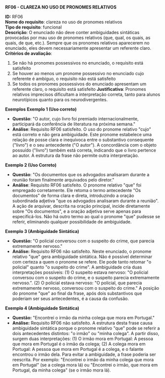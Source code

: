 **RF06 - CLAREZA NO USO DE PRONOMES RELATIVOS**

**ID:** RF06  
**Nome do requisito**: clareza no uso de pronomes relativos  
**Tipo de requisito**: funcional  
**Descrição**: O enunciado não deve conter ambiguidades sintáticas provocadas por mau uso de pronomes relativos (que, qual, os quais, as quais, de que, etc.). Sempre que os pronomes relativos aparecerem no enunciado, eles devem necessariamente apresentar um referente claro.
**Critérios de avaliação**:
1. Se não há pronomes possessivos no enunciado, o requisito está satisfeito
2. Se houver ao menos um pronome possessivo no enunciado cujo referente é ambíguo, o requisito não está satisfeito
3. Se todos os pronomes possessivos do enunciado apresentam um referente claro, o requisito está satisfeito
**Justificativa**: Pronomes relativos imprecisos dificultam a interpretação correta, tanto para alunos neurotípicos quanto para os neurodivergentes.

**Exemplos**
**Exemplo 1 (Uso correto)**
- **Questão**: "O autor, cujo livro foi premiado internacionalmente, participará da conferência de literatura na próxima semana."
- **Análise**: Requisito RF06 satisfeito. O uso do pronome relativo "cujo" está correto e não gera ambiguidade. Este pronome estabelece uma relação de posse clara e inequívoca entre o substantivo consequente ("livro") e o seu antecedente ("O autor"). A concordância com o objeto possuído ("livro") também está correta, indicando que o livro pertence ao autor. A estrutura da frase não permite outra interpretação.

**Exemplo 2 (Uso Correto)**
- **Questão**: "Os documentos que os advogados analisaram durante a reunião foram finalmente arquivados pelo diretor."
- **Análise**: Requisito RF06 satisfeito. O pronome relativo "que" foi empregado corretamente. Ele retoma o termo antecedente "Os documentos" de forma clara e direta, introduzindo a oração subordinada adjetiva "que os advogados analisaram durante a reunião". A ação de arquivar, descrita na oração principal, incide diretamente sobre "Os documentos", e a oração adjetiva serve apenas para especificá-los. Não há outro termo ao qual o pronome "que" pudesse se referir, eliminando qualquer possibilidade de ambiguidade.

**Exemplo 3 (Ambiguidade Sintática)**
- **Questão:** "O policial conversou com o suspeito do crime, que parecia extremamente nervoso."
- **Análise:** Requisito RF06 não satisfeito. Neste enunciado, o pronome relativo "que" gera ambiguidade sintática. Não é possível determinar com certeza a quem o pronome se refere. Ele pode tanto retomar "o policial" quanto "o suspeito do crime". A ambiguidade cria duas interpretações possíveis: (1) O suspeito estava nervoso: "O policial conversou com o suspeito do crime, e o suspeito parecia extremamente nervoso.". (2) O policial estava nervoso: "O policial, que parecia extremamente nervoso, conversou com o suspeito do crime." A posição do pronome "que" ao final da frase, após dois substantivos que poderiam ser seus antecedentes, é a causa da confusão.

**Exemplo 4 (Ambiguidade Sintática)**
- **Questão:** "Encontrei o irmão da minha colega que mora em Portugal."
- **Análise:** Requisito RF06 não satisfeito. A estrutura desta frase causa ambiguidade sintática porque o pronome relativo "que" pode se referir a dois antecedentes distintos: "o irmão" ou "minha colega". A partir disso, surgem duas interpretações: (1) O irmão mora em Portugal: A pessoa que mora em Portugal é o irmão da colega; (2) A colega mora em Portugal: A pessoa que mora em Portugal é a colega, e o falante encontrou o irmão dela. Para evitar a ambiguidade, a frase poderia ser reescrita. Por exemplo: "Encontrei o irmão da minha colega que mora em Portugal" (se a colega mora lá) ou "Encontrei o irmão, que mora em Portugal, da minha colega" (se o irmão mora lá).